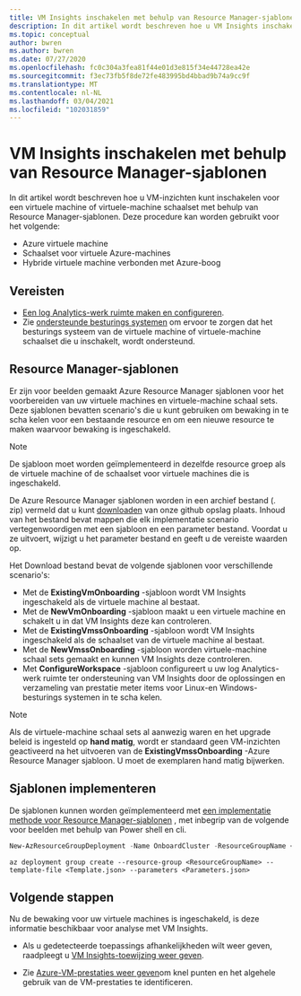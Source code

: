 ```yaml
---
title: VM Insights inschakelen met behulp van Resource Manager-sjablonen
description: In dit artikel wordt beschreven hoe u VM Insights inschakelt voor een of meer virtuele machines van Azure of schaal sets voor virtuele machines met behulp van Azure PowerShell-of Azure Resource Manager sjablonen.
ms.topic: conceptual
author: bwren
ms.author: bwren
ms.date: 07/27/2020
ms.openlocfilehash: fc0c304a3fea81f44e01d3e815f34e44728ea42e
ms.sourcegitcommit: f3ec73fb5f8de72fe483995bd4bbad9b74a9cc9f
ms.translationtype: MT
ms.contentlocale: nl-NL
ms.lasthandoff: 03/04/2021
ms.locfileid: "102031859"
---
```

# <a name="enable-vm-insights-using-resource-manager-templates"></a>VM Insights inschakelen met behulp van Resource Manager-sjablonen
In dit artikel wordt beschreven hoe u VM-inzichten kunt inschakelen voor een virtuele machine of virtuele-machine schaalset met behulp van Resource Manager-sjablonen. Deze procedure kan worden gebruikt voor het volgende:

- Azure virtuele machine
- Schaalset voor virtuele Azure-machines
- Hybride virtuele machine verbonden met Azure-boog

## <a name="prerequisites"></a>Vereisten

- [Een log Analytics-werk ruimte maken en configureren](./vminsights-configure-workspace.md). 
- Zie [ondersteunde besturings systemen](./vminsights-enable-overview.md#supported-operating-systems) om ervoor te zorgen dat het besturings systeem van de virtuele machine of virtuele-machine schaalset die u inschakelt, wordt ondersteund. 

## <a name="resource-manager-templates"></a>Resource Manager-sjablonen

Er zijn voor beelden gemaakt Azure Resource Manager sjablonen voor het voorbereiden van uw virtuele machines en virtuele-machine schaal sets. Deze sjablonen bevatten scenario's die u kunt gebruiken om bewaking in te scha kelen voor een bestaande resource en om een nieuwe resource te maken waarvoor bewaking is ingeschakeld.

>[!NOTE]
>De sjabloon moet worden geïmplementeerd in dezelfde resource groep als de virtuele machine of de schaalset voor virtuele machines die is ingeschakeld.


De Azure Resource Manager sjablonen worden in een archief bestand (. zip) vermeld dat u kunt [downloaden](https://aka.ms/VmInsightsARMTemplates) van onze github opslag plaats. Inhoud van het bestand bevat mappen die elk implementatie scenario vertegenwoordigen met een sjabloon en een parameter bestand. Voordat u ze uitvoert, wijzigt u het parameter bestand en geeft u de vereiste waarden op. 

Het Download bestand bevat de volgende sjablonen voor verschillende scenario's:

- Met de **ExistingVmOnboarding** -sjabloon wordt VM Insights ingeschakeld als de virtuele machine al bestaat.
- Met de **NewVmOnboarding** -sjabloon maakt u een virtuele machine en schakelt u in dat VM Insights deze kan controleren.
- Met de **ExistingVmssOnboarding** -sjabloon wordt VM Insights ingeschakeld als de schaalset van de virtuele machine al bestaat.
- Met de **NewVmssOnboarding** -sjabloon worden virtuele-machine schaal sets gemaakt en kunnen VM Insights deze controleren.
- Met **ConfigureWorkspace** -sjabloon configureert u uw log Analytics-werk ruimte ter ondersteuning van VM Insights door de oplossingen en verzameling van prestatie meter items voor Linux-en Windows-besturings systemen in te scha kelen.

>[!NOTE]
>Als de virtuele-machine schaal sets al aanwezig waren en het upgrade beleid is ingesteld op **hand matig**, wordt er standaard geen VM-inzichten geactiveerd na het uitvoeren van de **ExistingVmssOnboarding** -Azure Resource Manager sjabloon. U moet de exemplaren hand matig bijwerken.

## <a name="deploy-templates"></a>Sjablonen implementeren
De sjablonen kunnen worden geïmplementeerd met [een implementatie methode voor Resource Manager-sjablonen](../../azure-resource-manager/templates/deploy-powershell.md) , met inbegrip van de volgende voor beelden met behulp van Power shell en cli.

```powershell
New-AzResourceGroupDeployment -Name OnboardCluster -ResourceGroupName <ResourceGroupName> -TemplateFile <Template.json> -TemplateParameterFile <Parameters.json>
```


```azurecli
az deployment group create --resource-group <ResourceGroupName> --template-file <Template.json> --parameters <Parameters.json>
```



## <a name="next-steps"></a>Volgende stappen

Nu de bewaking voor uw virtuele machines is ingeschakeld, is deze informatie beschikbaar voor analyse met VM Insights.

- Als u gedetecteerde toepassings afhankelijkheden wilt weer geven, raadpleegt u [VM Insights-toewijzing weer geven](vminsights-maps.md).

- Zie [Azure-VM-prestaties weer geven](vminsights-performance.md)om knel punten en het algehele gebruik van de VM-prestaties te identificeren.